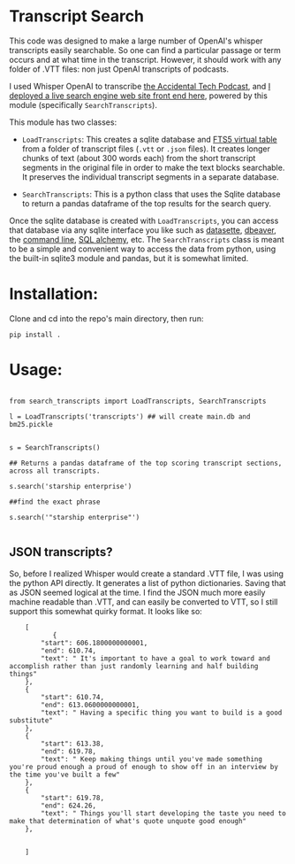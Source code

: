 # Transcript Search

This code was designed to make a large number of OpenAI's whisper transcripts easily searchable. So one can find a particular passage or term occurs and at what time in the transcript. However, it should work with any folder of .VTT files: non just OpenAI transcripts of podcasts.

I used Whisper OpenAI to transcribe [the Accidental Tech Podcast](https://atp.fm), and [I deployed a live search engine web site front end here](https://marcoshuerta.com/dash/atp_search/), powered by this module (specifically `SearchTranscripts`).

This module has two classes:

* `LoadTranscripts`: This creates a sqlite database and [FTS5 virtual table](https://www.sqlite.org/fts5.html) from a folder of transcript files (`.vtt` or `.json` files). It creates longer chunks of text (about 300 words each) from the short transcript segments in the original file in order to make the text blocks searchable. It preserves the individual transcript segments in a separate database.

* `SearchTranscripts`: This is a python class that uses the Sqlite database to return a pandas dataframe of the top results for the search query.

Once the sqlite database is created with `LoadTranscripts`, you can access that database via any sqlite interface you like such as [datasette](https://datasette.io), [dbeaver](https://dbeaver.io), the [command line](https://www.sqlite.org/cli.html), [SQL alchemy](https://www.sqlalchemy.org), etc. The `SearchTranscripts` class is meant to be a simple and convenient way to access the data from python, using the built-in sqlite3 module and pandas, but it is somewhat limited.

# Installation:

Clone and cd into the repo's main directory, then run:

```
pip install .
```


# Usage:

```{python}

from search_transcripts import LoadTranscripts, SearchTranscripts

l = LoadTranscripts('transcripts') ## will create main.db and bm25.pickle


s = SearchTranscripts()

## Returns a pandas dataframe of the top scoring transcript sections, across all transcripts.

s.search('starship enterprise')

##find the exact phrase

s.search('"starship enterprise"')


```

## JSON transcripts?

 So, before I realized Whisper would create a standard .VTT file, I was using the python API directly. It generates a list of python dictionaries. Saving that as JSON seemed logical at the time. I find the JSON much more easily machine readable than .VTT, and can easily be converted to VTT, so I still support this somewhat quirky format. It looks like so:

```{json}
    [
           {
        "start": 606.1800000000001,
        "end": 610.74,
        "text": " It's important to have a goal to work toward and accomplish rather than just randomly learning and half building things"
    },
    {
        "start": 610.74,
        "end": 613.0600000000001,
        "text": " Having a specific thing you want to build is a good substitute"
    },
    {
        "start": 613.38,
        "end": 619.78,
        "text": " Keep making things until you've made something you're proud enough a proud of enough to show off in an interview by the time you've built a few"
    },
    {
        "start": 619.78,
        "end": 624.26,
        "text": " Things you'll start developing the taste you need to make that determination of what's quote unquote good enough"
    },


    ]

```
